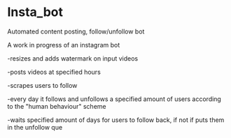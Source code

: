 # Insta_bot
Automated content posting, follow/unfollow bot


A work in progress of an instagram bot

-resizes and adds watermark on input videos

-posts videos at specified hours

-scrapes users to follow

-every day it follows and unfollows a specified amount of users according to the "human behaviour" scheme

-waits specified amount of days for users to follow back, if not if puts them in the unfollow que
